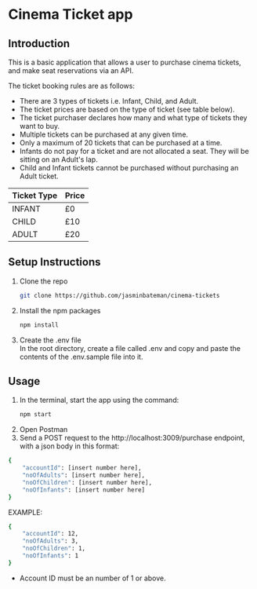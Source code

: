 # Cinema Ticket app

## Introduction

This is a basic application that allows a user to purchase cinema tickets, and make seat reservations via an API.

The ticket booking rules are as follows:

- There are 3 types of tickets i.e. Infant, Child, and Adult.
- The ticket prices are based on the type of ticket (see table below).
- The ticket purchaser declares how many and what type of tickets they want to buy.
- Multiple tickets can be purchased at any given time.
- Only a maximum of 20 tickets that can be purchased at a time.
- Infants do not pay for a ticket and are not allocated a seat. They will be sitting on an Adult's lap.
- Child and Infant tickets cannot be purchased without purchasing an Adult ticket.

|   Ticket Type    |     Price   |
| ---------------- | ----------- |
|    INFANT        |    £0       |
|    CHILD         |    £10      |
|    ADULT         |    £20      |

## Setup Instructions

1. Clone the repo
   ```sh
   git clone https://github.com/jasminbateman/cinema-tickets
   ```
2. Install the npm packages
   ```sh
   npm install
   ```
3. Create the .env file <br />
In the root directory, create a file called .env and copy and paste the contents of the .env.sample file into it. 

## Usage

1. In the terminal, start the app using the command:
   ```sh
   npm start
   ```
2. Open Postman
3. Send a POST request to the http://localhost:3009/purchase endpoint, with a json body in this format:

```sh
{
    "accountId": [insert number here],
    "noOfAdults": [insert number here],
    "noOfChildren": [insert number here],
    "noOfInfants": [insert number here]
}
```

EXAMPLE:

```sh
{
    "accountId": 12,
    "noOfAdults": 3,
    "noOfChildren": 1,
    "noOfInfants": 1
}
```

- Account ID must be an number of 1 or above.
